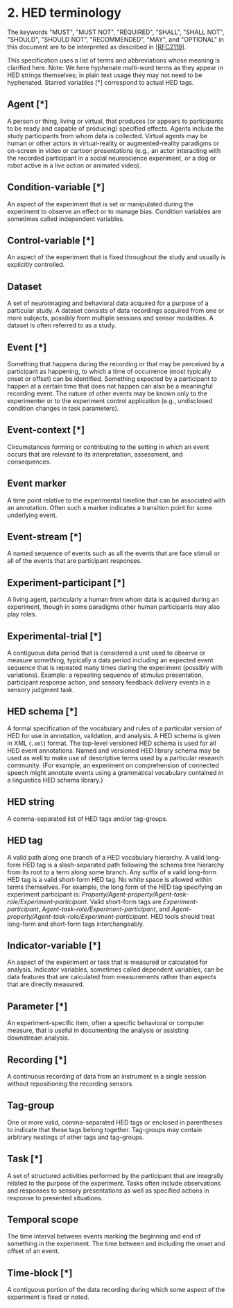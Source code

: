 # 2. HED terminology

The keywords "MUST", "MUST NOT", "REQUIRED", "SHALL", "SHALL NOT", "SHOULD", "SHOULD NOT",
"RECOMMENDED", "MAY", and "OPTIONAL" in this document are to be interpreted as described in
[[RFC2119](https://www.ietf.org/rfc/rfc2119.txt)].

This specification uses a list of terms and abbreviations whose meaning is clarified here. 
Note: We here hyphenate multi-word terms as they appear in HED strings themselves; in plain text 
usage they may not need to be hyphenated. Starred variables [*] correspond to actual HED tags.  


## Agent [*]

A person or thing, living or virtual, that produces (or appears to participants to be ready and
capable of producing) specified effects. Agents include the study participants from whom data is
collected. Virtual agents may be human or other actors in virtual-reality or augmented-reality
paradigms or on-screen in video or cartoon presentations (e.g., an actor interacting with the
recorded participant in a social neuroscience experiment, or a dog or robot active in a live 
action or animated video).

## Condition-variable [*]

An aspect of the experiment that is set or manipulated during the experiment to observe an effect
or to manage bias. Condition variables are sometimes called independent variables.

## Control-variable [*]

An aspect of the experiment that is fixed throughout the study and usually is explicitly 
controlled.

## Dataset

A set of neuroimaging and behavioral data acquired for a purpose of a particular study. 
A dataset consists of data recordings acquired from one or more subjects, possibly from 
multiple sessions and sensor modalities. A dataset is often referred to as a study.

## Event [*]

Something that happens during the recording or that may be perceived by a participant 
as happening, to which a time of occurrence (most typically onset or offset) can be 
identified. Something expected by a participant to happen at a certain time that 
does not happen can also be a meaningful recording event. The nature of other events
may be known only to the experimenter or to the experiment control application 
(e.g., undisclosed condition changes in task parameters).

## Event-context [*]

Circumstances forming or contributing to the setting in which an event occurs that 
are relevant to its interpretation, assessment, and consequences.

## Event marker 

A time point relative to the experimental timeline that can be associated with an 
annotation. Often such a marker indicates a transition point for some underlying event.

## Event-stream [*]

A named sequence of events such as all the events that are face stimuli or all of 
the events that are participant responses.

## Experiment-participant [*]

A living agent, particularly a human from whom data is acquired during an experiment,
though in some paradigms other human participants may also play roles.

## Experimental-trial [*]
A contiguous data period that is considered a unit used to observe or measure something,
typically a data period including an expected event sequence that is repeated many times
during the experiment (possibly with variations). Example: a repeating sequence of stimulus
presentation, participant response action, and sensory feedback delivery events in a 
sensory judgment task.

## HED schema [*]
A formal specification of the vocabulary and rules of a particular version of HED for 
use in annotation, validation, and analysis. A HED schema is given in XML (`.xml`) format. 
The top-level versioned HED schema is used for all HED event annotations. Named and 
versioned HED library schema may be used as well to make use of descriptive terms used 
by a particular research community. (For example, an experiment on comprehension of 
connected speech might annotate events using a grammatical vocabulary contained in a 
linguistics HED schema library.)

## HED string

A comma-separated list of HED tags and/or tag-groups. 

## HED tag

A valid path along one branch of a HED vocabulary hierarchy. A valid long-form HED tag 
is a slash-separated path following the schema tree hierarchy from its root to a term 
along some branch. Any suffix of a valid long-form HED tag is a valid short-form HED tag. 
No white space is allowed within terms themselves. For example, the long form of the 
HED tag specifying an experiment participant is: *Property/Agent-property/Agent-task-role/Experiment-participant*.
Valid short-form tags are *Experiment-participant*, *Agent-task-role/Experiment-participant*, 
and *Agent-property/Agent-task-role/Experiment-participant*. HED tools should treat 
long-form and short-form tags interchangeably.

## Indicator-variable [*]

An aspect of the experiment or task that is measured or calculated for analysis. 
Indicator variables, sometimes called dependent variables, can be data features 
that are calculated from measurements rather than aspects that are directly measured. 

## Parameter [*]

An experiment-specific item, often a specific behavioral or computer measure, that 
is useful in documenting the analysis or assisting downstream analysis.

## Recording [*]

A continuous recording of data from an instrument in a single session without 
repositioning the recording sensors.

## Tag-group

One or more valid, comma-separated HED tags or enclosed in parentheses to indicate 
that these tags belong together. Tag-groups may contain arbitrary nestings of other 
tags and tag-groups.

## Task [*] 

A set of structured activities performed by the participant that are integrally 
related to the purpose of the experiment. Tasks often include observations and responses to
sensory presentations as well as specified actions in response to presented situations.

## Temporal scope

The time interval between events marking the beginning and end of something in the 
experiment. The time between and including the onset and offset of an event.

## Time-block [*]

A contiguous portion of the data recording during which some aspect of the experiment 
is fixed or noted.
